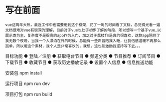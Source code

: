 # 写在前面
    vue这两年大热，最近工作中也需要用到这个框架，花了一周的时间看了文档，总觉得光看一遍文档很难对vue有很深的理解，目前对于vue也处于初步了解的阶段，所以想写一个基于vue,以展示类为主，复杂度不是很高的app作为入门，加之对于荔枝fm是真的很喜欢，这款app陪伴了我无数个夜晚，当我一个人漂泊在外的时候，总能有一些声音陪我入睡，让我倍感温暖不再那么孤单，所以用这个素材，我个人是非常喜欢的，我想，这也能激励我坚持写下去。。。

目标功能
● 登陆／注册
● 获取电台节目
● 频道分类
● 节目推荐
● 订阅节目
● 下载节目
● 收藏节目
● 获取历史播放记录
● 设置个人信息
● 信息推送功能


安装包
npm install

运行项目
npm run dev

项目打包
npm run build
